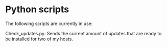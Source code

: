 # Python scripts

The following scripts are currently in use:

Check_updates.py: Sends the current amount of updates that are ready to be installed for two of my hosts.